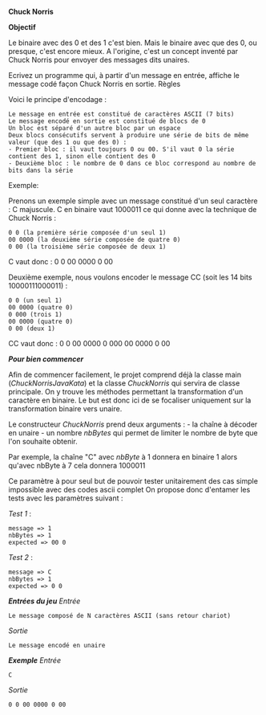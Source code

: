 
**Chuck Norris**

**Objectif**

Le binaire avec des 0 et des 1 c'est bien. Mais le binaire avec que des 0, ou presque, c'est encore mieux. A l'origine, c'est un concept inventé par Chuck Norris pour envoyer des messages dits unaires.

Ecrivez un programme qui, à partir d'un message en entrée, affiche le message codé façon Chuck Norris en sortie.
  Règles

Voici le principe d'encodage :

    Le message en entrée est constitué de caractères ASCII (7 bits)
    Le message encodé en sortie est constitué de blocs de 0
    Un bloc est séparé d'un autre bloc par un espace
    Deux blocs consécutifs servent à produire une série de bits de même valeur (que des 1 ou que des 0) :
    - Premier bloc : il vaut toujours 0 ou 00. S'il vaut 0 la série contient des 1, sinon elle contient des 0
    - Deuxième bloc : le nombre de 0 dans ce bloc correspond au nombre de bits dans la série

Exemple:

Prenons un exemple simple avec un message constitué d'un seul caractère : C majuscule. C en binaire vaut 1000011 ce qui donne avec la technique de Chuck Norris :

    0 0 (la première série composée d'un seul 1)
    00 0000 (la deuxième série composée de quatre 0)
    0 00 (la troisième série composée de deux 1)

C vaut donc : 0 0 00 0000 0 00
 

Deuxième exemple, nous voulons encoder le message CC (soit les 14 bits 10000111000011) :

    0 0 (un seul 1)
    00 0000 (quatre 0)
    0 000 (trois 1)
    00 0000 (quatre 0)
    0 00 (deux 1)
    
CC vaut donc : 0 0 00 0000 0 000 00 0000 0 00

**_Pour bien commencer_**

Afin de commencer facilement, le projet comprend déjà la classe main (_ChuckNorrisJavaKata_) et la classe _ChuckNorris_ qui servira de classe principale.
On y trouve les méthodes permettant la transformation d'un caractère en binaire. Le but est donc ici de se focaliser uniquement sur la transformation binaire vers unaire.

Le constructeur _ChuckNorris_ prend deux arguments :
    - la chaîne à décoder en unaire
    - un nombre _nbBytes_ qui permet de limiter le nombre de byte que l'on souhaite obtenir.
    
Par exemple, la chaîne "C" avec _nbByte_ à 1 donnera en binaire 1 alors qu'avec nbByte à 7 cela donnera 1000011

Ce paramètre à pour seul but de pouvoir tester unitairement des cas simple impossible avec des codes ascii complet
On propose donc d'entamer les tests avec les paramètres suivant :

_Test 1_ : 

    message => 1
    nbBytes => 1
    expected => 00 0

_Test 2_ : 

    message => C
    nbBytes => 1
    expected => 0 0

**_Entrées du jeu_**
_Entrée_

    Le message composé de N caractères ASCII (sans retour chariot)

_Sortie_
    
    Le message encodé en unaire

**_Exemple_**
_Entrée_

    C

_Sortie_

    0 0 00 0000 0 00


